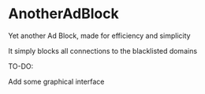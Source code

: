 # AnotherAdBlock

Yet another Ad Block, made for efficiency and simplicity

It simply blocks all connections to the blacklisted domains



TO-DO: 

Add some graphical interface